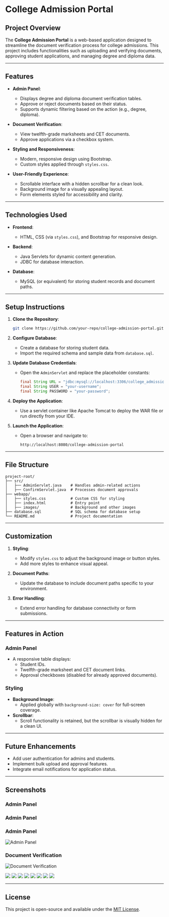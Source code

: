 
# College Admission Portal

## Project Overview
The **College Admission Portal** is a web-based application designed to streamline the document verification process for college admissions. This project includes functionalities such as uploading and verifying documents, approving student applications, and managing degree and diploma data.

---

## Features
- **Admin Panel**:
  - Displays degree and diploma document verification tables.
  - Approve or reject documents based on their status.
  - Supports dynamic filtering based on the action (e.g., degree, diploma).
  
- **Document Verification**:
  - View twelfth-grade marksheets and CET documents.
  - Approve applications via a checkbox system.

- **Styling and Responsiveness**:
  - Modern, responsive design using Bootstrap.
  - Custom styles applied through `styles.css`.

- **User-Friendly Experience**:
  - Scrollable interface with a hidden scrollbar for a clean look.
  - Background image for a visually appealing layout.
  - Form elements styled for accessibility and clarity.

---

## Technologies Used
- **Frontend**:
  - HTML, CSS (via `styles.css`), and Bootstrap for responsive design.
  
- **Backend**:
  - Java Servlets for dynamic content generation.
  - JDBC for database interaction.

- **Database**:
  - MySQL (or equivalent) for storing student records and document paths.

---

## Setup Instructions
1. **Clone the Repository**:
   ```bash
   git clone https://github.com/your-repo/college-admission-portal.git
   ```

2. **Configure Database**:
   - Create a database for storing student data.
   - Import the required schema and sample data from `database.sql`.

3. **Update Database Credentials**:
   - Open the `AdminServlet` and replace the placeholder constants:
     ```java
     final String URL = "jdbc:mysql://localhost:3306/college_admissions";
     final String USER = "your-username";
     final String PASSWORD = "your-password";
     ```

4. **Deploy the Application**:
   - Use a servlet container like Apache Tomcat to deploy the WAR file or run directly from your IDE.

5. **Launch the Application**:
   - Open a browser and navigate to:
     ```
     http://localhost:8080/college-admission-portal
     ```

---

## File Structure
```plaintext
project-root/
├── src/
│   ├── AdminServlet.java    # Handles admin-related actions
│   ├── ConfirmServlet.java  # Processes document approvals
├── webapp/
│   ├── styles.css           # Custom CSS for styling
│   ├── index.html           # Entry point
│   ├── images/              # Background and other images
├── database.sql             # SQL schema for database setup
└── README.md                # Project documentation
```

---

## Customization
1. **Styling**:
   - Modify `styles.css` to adjust the background image or button styles.
   - Add more styles to enhance visual appeal.

2. **Document Paths**:
   - Update the database to include document paths specific to your environment.

3. **Error Handling**:
   - Extend error handling for database connectivity or form submissions.

---

## Features in Action
### Admin Panel
- A responsive table displays:
  - Student IDs.
  - Twelfth-grade marksheet and CET document links.
  - Approval checkboxes (disabled for already approved documents).

### Styling
- **Background Image**:
  - Applied globally with `background-size: cover` for full-screen coverage.
- **Scrollbar**:
  - Scroll functionality is retained, but the scrollbar is visually hidden for a clean UI.

---

## Future Enhancements
- Add user authentication for admins and students.
- Implement bulk upload and approval features.
- Integrate email notifications for application status.

---

## Screenshots

### Admin Panel


### Admin Panel


### Admin Panel

![Admin Panel](path-to-screenshot-admin-panel.png)

### Document Verification
![Document Verification](path-to-screenshot-document-verification.png)



<img src="https://github.com/ArcherInfotechInhouseTraining/Java-Training-Batch1/blob/main/Pallavi/Advance_Java/practicle/servlet/StudentAdmission/src/main/webapp/output/admin_dashboard.png">

<img src="https://github.com/ArcherInfotechInhouseTraining/Java-Training-Batch1/blob/main/Pallavi/Advance_Java/practicle/servlet/StudentAdmission/src/main/webapp/output/admission_form.png">

<img src="https://github.com/ArcherInfotechInhouseTraining/Java-Training-Batch1/blob/main/Pallavi/Advance_Java/practicle/servlet/StudentAdmission/src/main/webapp/output/document_verification.png">

<img src="https://github.com/ArcherInfotechInhouseTraining/Java-Training-Batch1/blob/main/Pallavi/Advance_Java/practicle/servlet/StudentAdmission/src/main/webapp/output/login.png">

<img src="https://github.com/ArcherInfotechInhouseTraining/Java-Training-Batch1/blob/main/Pallavi/Advance_Java/practicle/servlet/StudentAdmission/src/main/webapp/output/payment.png">

<img src="https://github.com/ArcherInfotechInhouseTraining/Java-Training-Batch1/blob/main/Pallavi/Advance_Java/practicle/servlet/StudentAdmission/src/main/webapp/output/payment.png">

<img src="https://github.com/ArcherInfotechInhouseTraining/Java-Training-Batch1/blob/main/Pallavi/Advance_Java/practicle/servlet/StudentAdmission/src/main/webapp/output/payment_successfull.png">

<img src="https://github.com/ArcherInfotechInhouseTraining/Java-Training-Batch1/blob/main/Pallavi/Advance_Java/practicle/servlet/StudentAdmission/src/main/webapp/output/registration.png">



---

## License
This project is open-source and available under the [MIT License](LICENSE).
